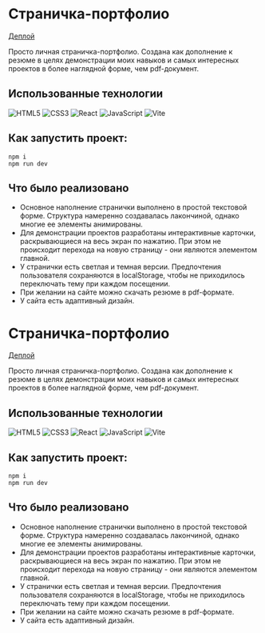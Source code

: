 # Страничка-портфолио

[Деплой](https://xeniacodes.ru)

Просто личная страничка-портфолио. Создана как дополнение к резюме в целях демонстрации моих навыков и самых интересных проектов в более наглядной форме, чем pdf-документ.

## Использованные технологии

![HTML5](https://img.shields.io/badge/html5-%23E34F26.svg?style=for-the-badge&logo=html5&logoColor=white) ![CSS3](https://img.shields.io/badge/css3-%231572B6.svg?style=for-the-badge&logo=css3&logoColor=white) ![React](https://img.shields.io/badge/react-%2320232a.svg?style=for-the-badge&logo=react&logoColor=%2361DAFB) ![JavaScript](https://img.shields.io/badge/javascript-%23323330.svg?style=for-the-badge&logo=javascript&logoColor=%23F7DF1E) ![Vite](https://img.shields.io/badge/vite-%23646CFF.svg?style=for-the-badge&logo=vite&logoColor=white)

## Как запустить проект:
```
npm i
npm run dev
```

## Что было реализовано
- Основное наполнение странички выполнено в простой текстовой форме. Структура намеренно создавалась лакончиной, однако многие ее элементы анимированы.
- Для демонстрации проектов разработаны интерактивные карточки, раскрывающиеся на весь экран по нажатию. При этом не происходит перехода на новую страницу - они являются элементом главной.
- У странички есть светлая и темная версии. Предпочтения пользователя сохраняются в localStorage, чтобы не приходилось переключать тему при каждом посещении.
- При желании на сайте можно скачать резюме в pdf-формате.
- У сайта есть адаптивный дизайн.
# Страничка-портфолио

[Деплой](https://xeniacodes.ru)

Просто личная страничка-портфолио. Создана как дополнение к резюме в целях демонстрации моих навыков и самых интересных проектов в более наглядной форме, чем pdf-документ.

## Использованные технологии

![HTML5](https://img.shields.io/badge/html5-%23E34F26.svg?style=for-the-badge&logo=html5&logoColor=white) ![CSS3](https://img.shields.io/badge/css3-%231572B6.svg?style=for-the-badge&logo=css3&logoColor=white) ![React](https://img.shields.io/badge/react-%2320232a.svg?style=for-the-badge&logo=react&logoColor=%2361DAFB) ![JavaScript](https://img.shields.io/badge/javascript-%23323330.svg?style=for-the-badge&logo=javascript&logoColor=%23F7DF1E) ![Vite](https://img.shields.io/badge/vite-%23646CFF.svg?style=for-the-badge&logo=vite&logoColor=white)

## Как запустить проект:
```
npm i
npm run dev
```

## Что было реализовано
- Основное наполнение странички выполнено в простой текстовой форме. Структура намеренно создавалась лакончиной, однако многие ее элементы анимированы.
- Для демонстрации проектов разработаны интерактивные карточки, раскрывающиеся на весь экран по нажатию. При этом не происходит перехода на новую страницу - они являются элементом главной.
- У странички есть светлая и темная версии. Предпочтения пользователя сохраняются в localStorage, чтобы не приходилось переключать тему при каждом посещении.
- При желании на сайте можно скачать резюме в pdf-формате.
- У сайта есть адаптивный дизайн.